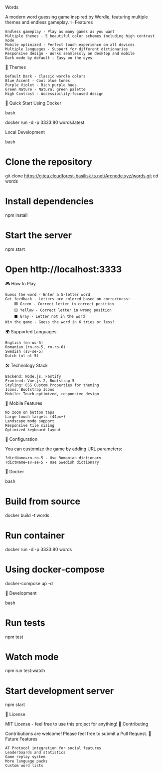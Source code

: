 Words

A modern word guessing game inspired by Wordle, featuring multiple themes and endless gameplay.
✨ Features

    Endless gameplay - Play as many games as you want
    Multiple themes - 5 beautiful color schemes including high contrast mode
    Mobile optimized - Perfect touch experience on all devices
    Multiple languages - Support for different dictionaries
    Responsive design - Works seamlessly on desktop and mobile
    Dark mode by default - Easy on the eyes

🎨 Themes

    Default Dark - Classic wordle colors
    Blue Accent - Cool blue tones
    Purple Violet - Rich purple hues
    Green Nature - Natural green palette
    High Contrast - Accessibility-focused design

🚀 Quick Start
Using Docker

bash

docker run -d -p 3333:80 words:latest

Local Development

bash

# Clone the repository
git clone https://gitea.cloudforest-basilisk.ts.net/Arcnode.xyz/words.git
cd words

# Install dependencies
npm install

# Start the server
npm start

# Open http://localhost:3333

🎮 How to Play

    Guess the word - Enter a 5-letter word
    Get feedback - Letters are colored based on correctness:
        🟩 Green - Correct letter in correct position
        🟨 Yellow - Correct letter in wrong position
        ⬛ Gray - Letter not in the word
    Win the game - Guess the word in 6 tries or less!

🌍 Supported Languages

    English (en-us-5)
    Romanian (ro-ro-5, ro-ro-6)
    Swedish (sv-se-5)
    Dutch (nl-nl-5)

🛠️ Technology Stack

    Backend: Node.js, Fastify
    Frontend: Vue.js 2, Bootstrap 5
    Styling: CSS Custom Properties for theming
    Icons: Bootstrap Icons
    Mobile: Touch-optimized, responsive design

📱 Mobile Features

    No zoom on button taps
    Large touch targets (44px+)
    Landscape mode support
    Responsive tile sizing
    Optimized keyboard layout

🔧 Configuration

You can customize the game by adding URL parameters:

    ?dictName=ro-ro-5 - Use Romanian dictionary
    ?dictName=sv-se-5 - Use Swedish dictionary

🐳 Docker

bash

# Build from source
docker build -t words .

# Run container
docker run -d -p 3333:80 words

# Using docker-compose
docker-compose up -d

🎯 Development

bash

# Run tests
npm test

# Watch mode
npm run test:watch

# Start development server
npm start

📄 License

MIT License - feel free to use this project for anything!
🤝 Contributing

Contributions are welcome! Please feel free to submit a Pull Request.
🔮 Future Features

    AT Protocol integration for social features
    Leaderboards and statistics
    Game replay system
    More language packs
    Custom word lists

